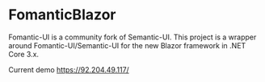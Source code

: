 # FomanticBlazor
Fomantic-UI is a community fork of Semantic-UI. This project is a wrapper around Fomantic-UI/Semantic-UI for the new Blazor framework in .NET Core 3.x.

Current demo
https://92.204.49.117/
